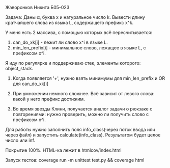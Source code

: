 Жаворонков Никита Б05-023

Задача:
Даны α, буква x и натуральное число k. Вывести длину кратчайшего слова из языка L, содержащего префикс x^k.

У меня есть 2 массива, с помощью которых всё пересчитывается: 
  1) can_do_xk[i] - лежит ли слово x^i в языке L.
  2) min_len_prefix[i] - минимальное слово, лежащее в языке L, с префиксом x^i.

Я иду по регулярке и поддерживаю стек, элементы которого: object_stack. 
1) Когда появляется '+', нужно взять минимумы для min_len_prefix и OR для can_do_xk[i]

2) При умножении немного сложнее. Всё зависит от левого слова: какой у него префикс достижим.
3) Во время звезды Клини, получается аналог задачи о рюкзаке с повторениями: нужно проверить, можно ли получить слово с префиксом x^i.

Для работы нужно заполнить поля info_class(через поток ввода или через файл) и запустить calculate(info_class). Результатом будет целое число или inf.

Покрытие 100%. HTML-ка лежит в htmlcov/index.html

Запуск тестов: coverage run -m unittest test.py && coverage html